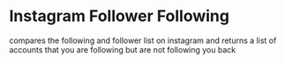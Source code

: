 # Instagram Follower Following
 compares the following and follower list on instagram and returns a list of accounts that you are following but are not following you back 
